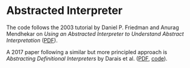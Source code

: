 # Abstracted Interpreter

The code follows the 2003 tutorial by Daniel P. Friedman and Anurag Mendhekar
on _Using an Abstracted Interpreter to Understand Abstract Interpretation_
([PDF](http://web.archive.org/web/20160913163222/http://www.cs.indiana.edu/l/www/classes/b621/abiall.pdf)).

A 2017 paper following a similar but more principled approach is
_Abstracting Definitional Interpreters_ by Darais et al.
([PDF](http://david.darais.com/assets/papers/abstracting-definitional-interpreters/adi.pdf),
[code](https://github.com/plum-umd/abstracting-definitional-interpreters)).
